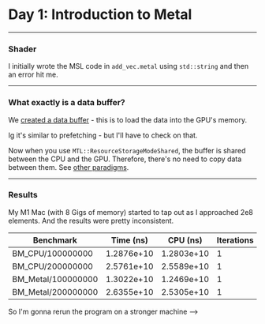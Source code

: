 # Day 1: Introduction to Metal

<!-- Learnings:
- Error Handling occurs at <>. There are two key environment variables required for catching errors at comptime ([source](https://developer.apple.com/documentation/xcode/validating-your-apps-metal-api-usage/#Enable-API-Validation-with-environment-variables)):
  - `MTL_DEBUG_LAYER=1`
  - `MTL_SHADER_VALIDATION=1` -->

---

### Shader

I initially wrote the MSL code in `add_vec.metal` using `std::string` and then an error hit me.


---

### What exactly is a data buffer?
We [created a data buffer](https://developer.apple.com/documentation/metal/performing-calculations-on-a-gpu?language=objc#Create-Data-Buffers-and-Load-Data) - this is to load the data into the GPU's memory.

Ig it's similar to prefetching - but I'll have to check on that.

Now when you use `MTL::ResourceStorageModeShared`, the buffer is shared between the CPU and the GPU. Therefore, there's no need to copy data between them. See [other paradigms](https://developer.apple.com/documentation/metal/mtlstoragemode?language=objc#Storage-Mode-Options).

---

### Results

My M1 Mac (with 8 Gigs of memory) started to tap out as I approached 2e8 elements. And the results were pretty inconsistent.

| Benchmark            | Time (ns)      | CPU (ns)      | Iterations |
|---------------------|---------------|--------------|------------|
| BM_CPU/100000000    | 1.2876e+10    | 1.2803e+10   | 1          |
| BM_CPU/200000000    | 2.5761e+10    | 2.5589e+10   | 1          |
| BM_Metal/100000000  | 1.3022e+10    | 1.2469e+10   | 1          |
| BM_Metal/200000000  | 2.6355e+10    | 2.5305e+10   | 1          |

So I'm gonna rerun the program on a stronger machine -->
